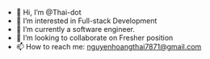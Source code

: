- 👋 Hi, I’m @Thai-dot
- 👀 I’m interested in Full-stack Development
- 🌱 I’m currently a software engineer.
- 💞️ I’m looking to collaborate on Fresher position 
- 📫 How to reach me: nguyenhoangthai7871@gmail.com

<!---
Thai-dot/Thai-dot is a ✨ special ✨ repository because its `README.md` (this file) appears on your GitHub profile.
You can click the Preview link to take a look at your changes.
--->
